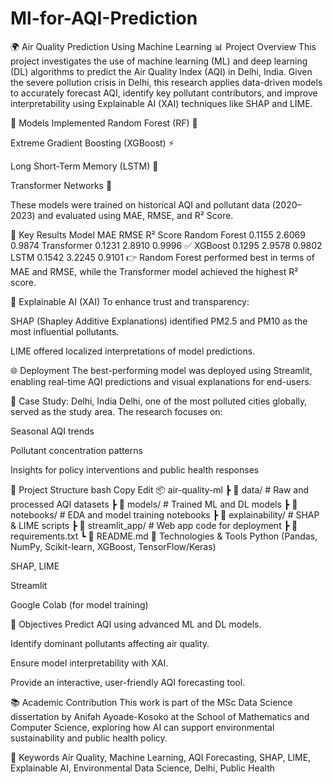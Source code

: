 # Ml-for-AQI-Prediction
🌍 Air Quality Prediction Using Machine Learning
📊 Project Overview
This project investigates the use of machine learning (ML) and deep learning (DL) algorithms to predict the Air Quality Index (AQI) in Delhi, India. Given the severe pollution crisis in Delhi, this research applies data-driven models to accurately forecast AQI, identify key pollutant contributors, and improve interpretability using Explainable AI (XAI) techniques like SHAP and LIME.

🧠 Models Implemented
Random Forest (RF) 🌲

Extreme Gradient Boosting (XGBoost) ⚡

Long Short-Term Memory (LSTM) 🧠

Transformer Networks 🤖

These models were trained on historical AQI and pollutant data (2020–2023) and evaluated using MAE, RMSE, and R² Score.

🚀 Key Results
Model	MAE	RMSE	R² Score
Random Forest	0.1155	2.6069	0.9874
Transformer	0.1231	2.8910	0.9996 ✅
XGBoost	0.1295	2.9578	0.9802
LSTM	0.1542	3.2245	0.9101
👉 Random Forest performed best in terms of MAE and RMSE, while the Transformer model achieved the highest R² score.

🧾 Explainable AI (XAI)
To enhance trust and transparency:

SHAP (Shapley Additive Explanations) identified PM2.5 and PM10 as the most influential pollutants.

LIME offered localized interpretations of model predictions.

🌐 Deployment
The best-performing model was deployed using Streamlit, enabling real-time AQI predictions and visual explanations for end-users.

📍 Case Study: Delhi, India
Delhi, one of the most polluted cities globally, served as the study area. The research focuses on:

Seasonal AQI trends

Pollutant concentration patterns

Insights for policy interventions and public health responses

📁 Project Structure
bash
Copy
Edit
📦 air-quality-ml
 ┣ 📂 data/                     # Raw and processed AQI datasets
 ┣ 📂 models/                   # Trained ML and DL models
 ┣ 📂 notebooks/                # EDA and model training notebooks
 ┣ 📂 explainability/           # SHAP & LIME scripts
 ┣ 📂 streamlit_app/            # Web app code for deployment
 ┣ 📜 requirements.txt
 ┗ 📜 README.md
📌 Technologies & Tools
Python (Pandas, NumPy, Scikit-learn, XGBoost, TensorFlow/Keras)

SHAP, LIME

Streamlit

Google Colab (for model training)

🎯 Objectives
Predict AQI using advanced ML and DL models.

Identify dominant pollutants affecting air quality.

Ensure model interpretability with XAI.

Provide an interactive, user-friendly AQI forecasting tool.

📚 Academic Contribution
This work is part of the MSc Data Science dissertation by Anifah Ayoade-Kosoko at the School of Mathematics and Computer Science, exploring how AI can support environmental sustainability and public health policy.

📌 Keywords
Air Quality, Machine Learning, AQI Forecasting, SHAP, LIME, Explainable AI, Environmental Data Science, Delhi, Public Health
